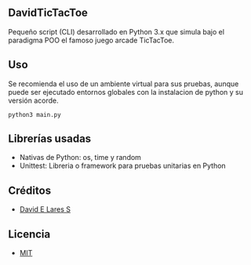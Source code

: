 ## DavidTicTacToe

Pequeño script (CLI) desarrollado en Python 3.x que simula bajo el paradigma POO el famoso juego arcade TicTacToe.

## Uso

Se recomienda el uso de un ambiente virtual para sus pruebas, aunque puede ser ejecutado entornos globales
con la instalacion de python y su versión acorde.

`python3 main.py`

## Librerías usadas

- Nativas de Python: os, time y random
- Unittest: Libreria o framework para pruebas unitarias en Python

## Créditos
- [David E Lares S](https://twitter.com/@davidlares3)

## Licencia

- [MIT](https://opensource.org/licenses/MIT)
